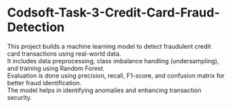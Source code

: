 # Codsoft-Task-3-Credit-Card-Fraud-Detection

This project builds a machine learning model to detect fraudulent credit card transactions using real-world data.  
It includes data preprocessing, class imbalance handling (undersampling), and training using Random Forest.  
Evaluation is done using precision, recall, F1-score, and confusion matrix for better fraud identification.  
The model helps in identifying anomalies and enhancing transaction security.
